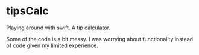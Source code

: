 tipsCalc
========

Playing around with swift. A tip calculator.

Some of the code is a bit messy. I was worrying about functionality instead of code given my limited experience.
